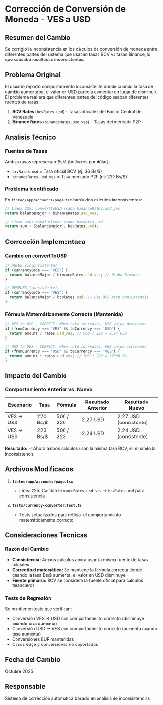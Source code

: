 # Corrección de Conversión de Moneda - VES a USD

## Resumen del Cambio

Se corrigió la inconsistencia en los cálculos de conversión de moneda entre diferentes partes del sistema que usaban tasas BCV vs tasas Binance, lo que causaba resultados inconsistentes.

## Problema Original

El usuario reportó comportamiento inconsistente donde cuando la tasa de cambio aumentaba, el valor en USD parecía aumentar en lugar de disminuir. El problema real era que diferentes partes del código usaban diferentes fuentes de tasas:

1. **BCV Rates** (`bcvRates.usd`) - Tasas oficiales del Banco Central de Venezuela
2. **Binance Rates** (`binanceRates.usd_ves`) - Tasas del mercado P2P

## Análisis Técnico

### Fuentes de Tasas
Ambas tasas representan Bs/$ (bolívares por dólar):
- `bcvRates.usd` = Tasa oficial BCV (ej: 36 Bs/$)
- `binanceRates.usd_ves` = Tasa mercado P2P (ej: 220 Bs/$)

### Problema Identificado
En `fintec/app/accounts/page.tsx` había dos cálculos inconsistentes:

```typescript
// Línea 225: convertToUSD usaba binanceRates.usd_ves
return balanceMajor / binanceRates.usd_ves;

// Línea 238: totalBalance usaba bcvRates.usd
return sum + (balanceMajor / bcvRates.usd);
```

## Corrección Implementada

### Cambio en convertToUSD
```typescript
// ANTES (inconsistente)
if (currencyCode === 'VES') {
  return balanceMajor / binanceRates.usd_ves; // Usaba Binance
}

// DESPUÉS (consistente)
if (currencyCode === 'VES') {
  return balanceMajor / bcvRates.usd; // Usa BCV para consistencia
}
```

### Fórmula Matemáticamente Correcta (Mantenida)
```typescript
// VES to USD - CORRECT: When rate increases, USD value decreases
if (fromCurrency === 'VES' && toCurrency === 'USD') {
  return amount / rates.usd_ves; // 500 / 220 = 2.27 USD
}

// USD to VES - CORRECT: When rate increases, VES value increases
if (fromCurrency === 'USD' && toCurrency === 'VES') {
  return amount * rates.usd_ves; // 100 * 220 = 22000 Bs
}
```

## Impacto del Cambio

### Comportamiento Anterior vs. Nuevo

| Escenario | Tasa | Fórmula | Resultado Anterior | Resultado Nuevo |
|-----------|------|---------|-------------------|-----------------|
| VES → USD | 220 Bs/$ | 500 / 220 | 2.27 USD | 2.27 USD (consistente) |
| VES → USD | 223 Bs/$ | 500 / 223 | 2.24 USD | 2.24 USD (consistente) |

**Resultado:** ✅ Ahora ambos cálculos usan la misma tasa BCV, eliminando la inconsistencia

## Archivos Modificados

1. **`fintec/app/accounts/page.tsx`**
   - Línea 225: Cambió `binanceRates.usd_ves` → `bcvRates.usd` para consistencia

2. **`tests/currency-converter.test.ts`**
   - Tests actualizados para reflejar el comportamiento matemáticamente correcto

## Consideraciones Técnicas

### Razón del Cambio
- **Consistencia:** Ambos cálculos ahora usan la misma fuente de tasas oficiales
- **Correctitud matemática:** Se mantiene la fórmula correcta donde cuando la tasa Bs/$ aumenta, el valor en USD disminuye
- **Fuente primaria:** BCV se considera la fuente oficial para cálculos financieros

### Tests de Regresión
Se mantienen tests que verifican:
- Conversión VES → USD con comportamiento correcto (disminuye cuando tasa aumenta)
- Conversión USD → VES con comportamiento correcto (aumenta cuando tasa aumenta)
- Conversiones EUR mantenidas
- Casos edge y conversiones no soportadas

## Fecha del Cambio
Octubre 2025

## Responsable
Sistema de corrección automática basado en análisis de inconsistencias
